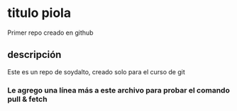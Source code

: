 # titulo piola
Primer repo creado en github

## descripción 
Este es un repo de soydalto, creado solo para el curso de git

### Le agrego una línea más a este archivo para probar el comando pull & fetch

